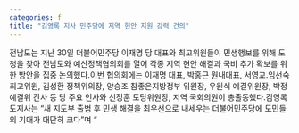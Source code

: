 ```yaml
---
categories: f
title: "김영록 지사 민주당에 지역 현안 지원 강력 건의"
---
```

전남도는 지난 30일 더불어민주당 이재명 당 대표와 최고위원들이 민생행보를 위해 도청을 찾아 전남도와 예산정책협의회를 열어 각종 지역 현안 해결과 국비 추가 확보를 위한 방안을 집중 논의했다.이번 협의회에는 이재명 대표, 박홍근 원내대표, 서영교․임선숙 최고위원, 김성환 정책위의장, 양승조 참좋은지방정부 위원장, 우원식 예결위원장, 박정 예결위 간사 등 당 주요 인사와 신정훈 도당위원장, 지역 국회의원이 총출동했다.김영록 도지사는 “새 지도부 출범 후 민생 해결을 최우선으로 내세우는 더불어민주당에 도민들의 기대가 대단히 크다”며 “